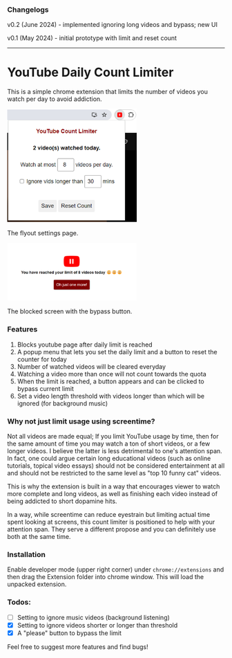 ### Changelogs
v0.2 (June 2024) - implemented ignoring long videos and bypass; new UI

v0.1 (May 2024) - initial prototype with limit and reset count
<hr>

# YouTube Daily Count Limiter

This is a simple chrome extension that limits the number of videos you watch per day to avoid addiction.

<img alt="settings" src="Screenshots/settings.png" width="300px">
<p>The flyout settings page.</p>
<img alt="block" src="Screenshots/block.png" width="300px">
<p>The blocked screen with the bypass button.</p>

### Features
1. Blocks youtube page after daily limit is reached
2. A popup menu that lets you set the daily limit and a button to reset the counter for today
3. Number of watched videos will be cleared everyday
4. Watching a video more than once will not count towards the quota
5. When the limit is reached, a button appears and can be clicked to bypass current limit
6. Set a video length threshold with videos longer than which will be ignored (for background music) 

### Why not just limit usage using screentime?
Not all videos are made equal; If you limit YouTube usage by time, then for the same amount of time you may watch a ton of short videos, or a few longer videos. I believe the latter is less detrimental to one's attention span. In fact, one could argue certain long educational videos (such as online tutorials, topical video essays) should not be considered entertainment at all and should not be restricted to the same level as "top 10 funny cat" videos.

This is why the extension is built in a way that encourages viewer to watch more complete and long videos, as well as finishing each video instead of being addicted to short dopamine hits.

In a way, while screentime can reduce eyestrain but limiting actual time spent looking at screens, this count limiter is positioned to help with your attention span. They serve a different propose and you can definitely use both at the same time.

### Installation
Enable developer mode (upper right corner) under `chrome://extensions` and then drag the Extension folder into chrome window. This will load the unpacked extension.

### Todos:
- [ ] Setting to ignore music videos (background listening)
- [x] Setting to ignore videos shorter or longer than threshold
- [x] A "please" button to bypass the limit

Feel free to suggest more features and find bugs!